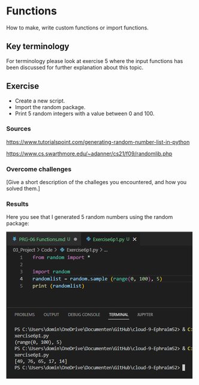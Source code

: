 # Functions
How to make, write custom functions or import functions.

## Key terminology
For terminology please look at exercise 5 where the input functions has been discussed for further explanation about this topic.

## Exercise
- Create a new script.
- Import the random package.
- Print 5 random integers with a value between 0 and 100.

### Sources
https://www.tutorialspoint.com/generating-random-number-list-in-python

https://www.cs.swarthmore.edu/~adanner/cs21/f09/randomlib.php

### Overcome challenges
[Give a short description of the challeges you encountered, and how you solved them.]

### Results
Here you see that I generated 5 random numbers using the random package:

![alt text](https://github.com/Techgrounds-Cloud-9/cloud-9-Ephraim52/blob/6f801f00856eeff40dada8ba6bb9b5762a57a4e9/00_includes/week%204/assignment%206/PRG-06_exercise1.png)
